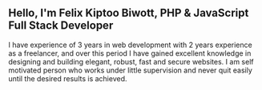 ## Hello, I'm Felix Kiptoo Biwott, PHP & JavaScript Full Stack Developer
I have experience of 3 years in web development with 2 years experience as a freelancer, and over this period I have gained excellent knowledge in designing and building elegant, robust, fast and secure websites.
I am self motivated person who works under little supervision and never quit easily until the desired results is achieved.
